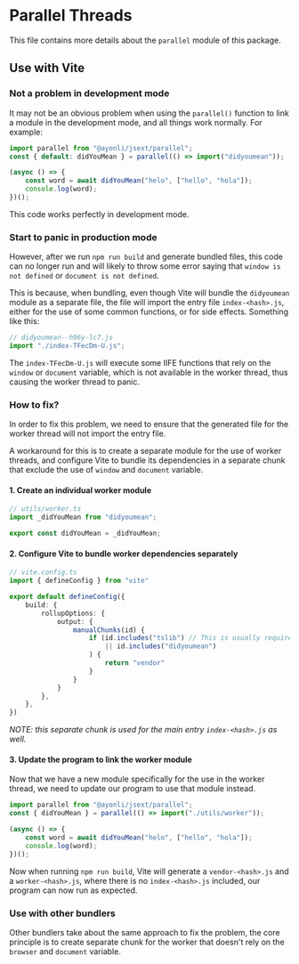 # Parallel Threads

This file contains more details about the `parallel` module of this package.

## Use with Vite

### Not a problem in development mode

It may not be an obvious problem when using the `parallel()` function to link a
module in the development mode, and all things work normally. For example:

```ts
import parallel from "@ayonli/jsext/parallel";
const { default: didYouMean } = parallel(() => import("didyoumean"));

(async () => {
    const word = await didYouMean("helo", ["hello", "hola"]);
    console.log(word);
})();
```

This code works perfectly in development mode.

### Start to panic in production mode

However, after we run `npm run build` and generate bundled files, this code can
no longer run and will likely to throw some error saying that
`window is not defined` or `document is not defined`.

This is because, when bundling, even though Vite will bundle the `didyoumean`
module as a separate file, the file will import the entry file `index-<hash>.js`,
either for the use of some common functions, or for side effects. Something like
this:

```js
// didyoumean--h96y-lc7.js
import "./index-TFecDm-U.js";
```

The `index-TFecDm-U.js` will execute some IIFE functions that rely on the
`window` or `document` variable, which is not available in the worker thread,
thus causing the worker thread to panic.

### How to fix?

In order to fix this problem, we need to ensure that the generated file for the
worker thread will not import the entry file.

A workaround for this is to create a separate module for the use of worker
threads, and configure Vite to bundle its dependencies in a separate chunk that
exclude the use of `window` and `document` variable.

#### 1. Create an individual worker module

```ts
// utils/worker.ts
import _didYouMean from "didyoumean";

export const didYouMean = _didYouMean;
```

#### 2. Configure Vite to bundle worker dependencies separately

```ts
// vite.config.ts
import { defineConfig } from "vite"

export default defineConfig({
    build: {
        rollupOptions: {
            output: {
                manualChunks(id) {
                    if (id.includes("tslib") // This is usually required in TypeScript projects
                        || id.includes("didyoumean")
                    ) {
                        return "vendor"
                    }
                }
            }
        },
    },
})
```

_NOTE: this separate chunk is used for the main entry `index-<hash>.js` as well._

#### 3. Update the program to link the worker module

Now that we have a new module specifically for the use in the worker thread, we
need to update our program to use that module instead.

```ts
import parallel from "@ayonli/jsext/parallel";
const { didYouMean } = parallel(() => import("./utils/worker"));

(async () => {
    const word = await didYouMean("helo", ["hello", "hola"]);
    console.log(word);
})();
```

Now when running `npm run build`, Vite will generate a `vendor-<hash>.js` and a
`worker-<hash>.js`, where there is no `index-<hash>.js` included, our program
can now run as expected.

### Use with other bundlers

Other bundlers take about the same approach to fix the problem, the core
principle is to create separate chunk for the worker that doesn't rely on the
`browser` and `document` variable.
